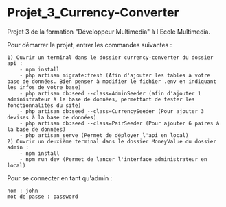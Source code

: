 # Projet_3_Currency-Converter
 
Projet 3 de la formation "Développeur Multimedia" à l'Ecole Multimedia.

Pour démarrer le projet, entrer les commandes suivantes :

    1) Ouvrir un terminal dans le dossier currency-converter du dossier api :
        - npm install
        - php artisan migrate:fresh (Afin d'ajouter les tables à votre base de données. Bien penser à modifier le fichier .env en indiquant les infos de votre base)
        - php artisan db:seed --class=AdminSeeder (afin d'ajouter 1 administrateur à la base de données, permettant de tester les fonctionnalités du site)
        - php artisan db:seed --class=CurrencySeeder (Pour ajouter 3 devises à la base de données)
        - php artisan db:seed --class=PairSeeder (Pour ajouter 6 paires à la base de données)
        - php artisan serve (Permet de déployer l'api en local)
    2) Ouvrir un deuxième terminal dans le dossier MoneyValue du dossier admin :
        - npm install
        - npm run dev (Permet de lancer l'interface administrateur en local)

Pour se connecter en tant qu'admin :

    nom : john
    mot de passe : password

